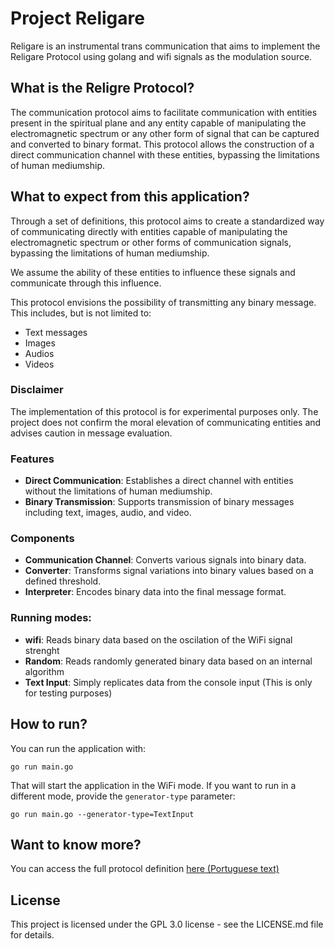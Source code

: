 Project Religare
=============

Religare is an instrumental trans communication that aims to implement the Religare Protocol using golang and wifi signals as the modulation source.

## What is the Religre Protocol?

The communication protocol aims to facilitate communication with entities present in the spiritual plane and any entity capable of manipulating the electromagnetic spectrum or any other form of signal that can be captured and converted to binary format. This protocol allows the construction of a direct communication channel with these entities, bypassing the limitations of human mediumship.

## What to expect from this application?

Through a set of definitions, this protocol aims to create a standardized way of communicating directly with entities capable of manipulating the electromagnetic spectrum or other forms of communication signals, bypassing the limitations of human mediumship.

We assume the ability of these entities to influence these signals and communicate through this influence.

This protocol envisions the possibility of transmitting any binary message. This includes, but is not limited to:

- Text messages
- Images
- Audios
- Videos

### Disclaimer
The implementation of this protocol is for experimental purposes only. The project does not confirm the moral elevation of communicating entities and advises caution in message evaluation.

### Features
- **Direct Communication**: Establishes a direct channel with entities without the limitations of human mediumship.
- **Binary Transmission**: Supports transmission of binary messages including text, images, audio, and video.

### Components
- **Communication Channel**: Converts various signals into binary data.
- **Converter**: Transforms signal variations into binary values based on a defined threshold.
- **Interpreter**: Encodes binary data into the final message format.

### Running modes: 
- **wifi**: Reads binary data based on the oscilation of the WiFi signal strenght
- **Random**: Reads randomly generated binary data based on an internal algorithm
- **Text Input**: Simply replicates data from the console input (This is only for testing purposes)

## How to run? 

You can run the application with: 

```
go run main.go
```

That will start the application in the WiFi mode. If you want to run in a different mode, provide the `generator-type` parameter: 

```
go run main.go --generator-type=TextInput
```

## Want to know more? 

You can access the full protocol definition [here (Portuguese text)](https://gentle-aura-fd4.notion.site/Proposta-Protocolo-Religare-ba51bc05f87542179d4187354ae60afd?pvs=74)

## License 

This project is licensed under the GPL 3.0 license - see the LICENSE.md file for details.